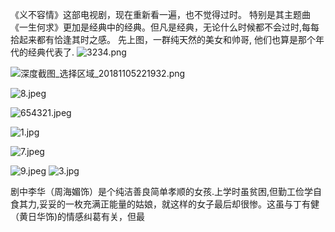 《义不容情》这部电视剧，现在重新看一遍，也不觉得过时。
特别是其主题曲《一生何求》更加是经典中的经典。但凡是经典，无论什么时候都不会过时,每每拾起来都有恰逢其时之感。
       先上图，一群纯天然的美女和帅哥,
他们也算是那个年代的经典代表了.
![3234.png](https://upload-images.jianshu.io/upload_images/1691484-f0d4167e692c084f.png?imageMogr2/auto-orient/strip%7CimageView2/2/w/1240)


![深度截图_选择区域_20181105221932.png](https://upload-images.jianshu.io/upload_images/1691484-453aa78a10a585e0.png?imageMogr2/auto-orient/strip%7CimageView2/2/w/1240)

![8.jpeg](https://upload-images.jianshu.io/upload_images/1691484-36886ea320a55ed1.jpeg?imageMogr2/auto-orient/strip%7CimageView2/2/w/1240)

![654321.jpeg](https://upload-images.jianshu.io/upload_images/1691484-177d67be6643a5b3.jpeg?imageMogr2/auto-orient/strip%7CimageView2/2/w/1240)

![1.jpg](https://upload-images.jianshu.io/upload_images/1691484-625693bd45a3531c.jpg?imageMogr2/auto-orient/strip%7CimageView2/2/w/1240)

![7.jpeg](https://upload-images.jianshu.io/upload_images/1691484-782d6e77d879e471.jpeg?imageMogr2/auto-orient/strip%7CimageView2/2/w/1240)

![9.jpeg](https://upload-images.jianshu.io/upload_images/1691484-eaf4c56c7778348b.jpeg?imageMogr2/auto-orient/strip%7CimageView2/2/w/1240)
![3.jpg](https://upload-images.jianshu.io/upload_images/1691484-dbd508cb98d410e5.jpg?imageMogr2/auto-orient/strip%7CimageView2/2/w/1240)

剧中李华（周海媚饰）是个纯洁善良简单孝顺的女孩.上学时虽贫困,但勤工俭学自食其力,妥妥的一枚充满正能量的姑娘，就这样的女子最后却很惨。这虽与丁有健（黄日华饰)的情感纠葛有关，但最
